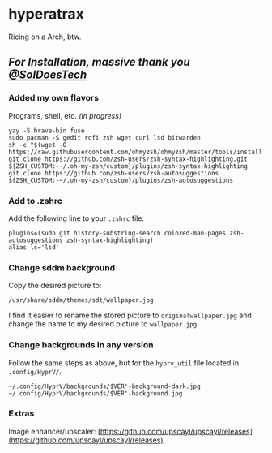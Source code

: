 # hyperatrax
Ricing on a Arch, btw.

## *For Installation, massive thank you [@SolDoesTech](https://github.com/SolDoesTech)*

### Added my own flavors
Programs, shell, etc. *(in progress)*
```shell
yay -S brave-bin fuse
sudo pacman -S gedit rofi zsh wget curl lsd bitwarden
sh -c "$(wget -O- https://raw.githubusercontent.com/ohmyzsh/ohmyzsh/master/tools/install.sh)"
git clone https://github.com/zsh-users/zsh-syntax-highlighting.git ${ZSH_CUSTOM:-~/.oh-my-zsh/custom}/plugins/zsh-syntax-highlighting
git clone https://github.com/zsh-users/zsh-autosuggestions ${ZSH_CUSTOM:-~/.oh-my-zsh/custom}/plugins/zsh-autosuggestions
```

### Add to .zshrc
Add the following line to your `.zshrc` file:
```shell
plugins=(sudo git history-substring-search colored-man-pages zsh-autosuggestions zsh-syntax-highlighting)
alias ls='lsd'
```

### Change sddm background
Copy the desired picture to:
```shell
/usr/share/sddm/themes/sdt/wallpaper.jpg
```
I find it easier to rename the stored picture to `originalwallpaper.jpg` and change the name to my desired picture to `wallpaper.jpg`.

### Change backgrounds in any version
Follow the same steps as above, but for the `hyprv_util` file located in `.config/HyprV/`.
```shell
~/.config/HyprV/backgrounds/$VER'-background-dark.jpg
~/.config/HyprV/backgrounds/$VER'-background.jpg
```

### Extras
Image enhancer/upscaler:
[https://github.com/upscayl/upscayl/releases](https://github.com/upscayl/upscayl/releases)
